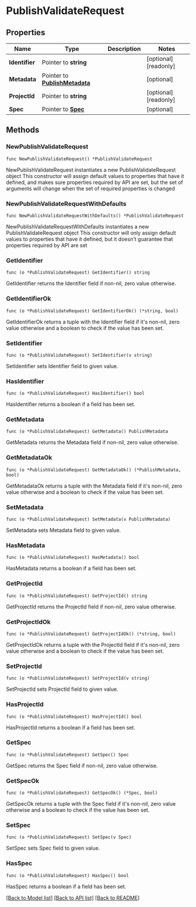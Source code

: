 # PublishValidateRequest

## Properties

Name | Type | Description | Notes
------------ | ------------- | ------------- | -------------
**Identifier** | Pointer to **string** |  | [optional] [readonly] 
**Metadata** | Pointer to [**PublishMetadata**](PublishMetadata.md) |  | [optional] 
**ProjectId** | Pointer to **string** |  | [optional] [readonly] 
**Spec** | Pointer to [**Spec**](Spec.md) |  | [optional] 

## Methods

### NewPublishValidateRequest

`func NewPublishValidateRequest() *PublishValidateRequest`

NewPublishValidateRequest instantiates a new PublishValidateRequest object
This constructor will assign default values to properties that have it defined,
and makes sure properties required by API are set, but the set of arguments
will change when the set of required properties is changed

### NewPublishValidateRequestWithDefaults

`func NewPublishValidateRequestWithDefaults() *PublishValidateRequest`

NewPublishValidateRequestWithDefaults instantiates a new PublishValidateRequest object
This constructor will only assign default values to properties that have it defined,
but it doesn't guarantee that properties required by API are set

### GetIdentifier

`func (o *PublishValidateRequest) GetIdentifier() string`

GetIdentifier returns the Identifier field if non-nil, zero value otherwise.

### GetIdentifierOk

`func (o *PublishValidateRequest) GetIdentifierOk() (*string, bool)`

GetIdentifierOk returns a tuple with the Identifier field if it's non-nil, zero value otherwise
and a boolean to check if the value has been set.

### SetIdentifier

`func (o *PublishValidateRequest) SetIdentifier(v string)`

SetIdentifier sets Identifier field to given value.

### HasIdentifier

`func (o *PublishValidateRequest) HasIdentifier() bool`

HasIdentifier returns a boolean if a field has been set.

### GetMetadata

`func (o *PublishValidateRequest) GetMetadata() PublishMetadata`

GetMetadata returns the Metadata field if non-nil, zero value otherwise.

### GetMetadataOk

`func (o *PublishValidateRequest) GetMetadataOk() (*PublishMetadata, bool)`

GetMetadataOk returns a tuple with the Metadata field if it's non-nil, zero value otherwise
and a boolean to check if the value has been set.

### SetMetadata

`func (o *PublishValidateRequest) SetMetadata(v PublishMetadata)`

SetMetadata sets Metadata field to given value.

### HasMetadata

`func (o *PublishValidateRequest) HasMetadata() bool`

HasMetadata returns a boolean if a field has been set.

### GetProjectId

`func (o *PublishValidateRequest) GetProjectId() string`

GetProjectId returns the ProjectId field if non-nil, zero value otherwise.

### GetProjectIdOk

`func (o *PublishValidateRequest) GetProjectIdOk() (*string, bool)`

GetProjectIdOk returns a tuple with the ProjectId field if it's non-nil, zero value otherwise
and a boolean to check if the value has been set.

### SetProjectId

`func (o *PublishValidateRequest) SetProjectId(v string)`

SetProjectId sets ProjectId field to given value.

### HasProjectId

`func (o *PublishValidateRequest) HasProjectId() bool`

HasProjectId returns a boolean if a field has been set.

### GetSpec

`func (o *PublishValidateRequest) GetSpec() Spec`

GetSpec returns the Spec field if non-nil, zero value otherwise.

### GetSpecOk

`func (o *PublishValidateRequest) GetSpecOk() (*Spec, bool)`

GetSpecOk returns a tuple with the Spec field if it's non-nil, zero value otherwise
and a boolean to check if the value has been set.

### SetSpec

`func (o *PublishValidateRequest) SetSpec(v Spec)`

SetSpec sets Spec field to given value.

### HasSpec

`func (o *PublishValidateRequest) HasSpec() bool`

HasSpec returns a boolean if a field has been set.


[[Back to Model list]](../README.md#documentation-for-models) [[Back to API list]](../README.md#documentation-for-api-endpoints) [[Back to README]](../README.md)


